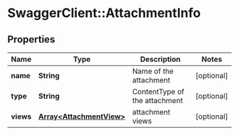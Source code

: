 # SwaggerClient::AttachmentInfo

## Properties
Name | Type | Description | Notes
------------ | ------------- | ------------- | -------------
**name** | **String** | Name of the attachment | [optional] 
**type** | **String** | ContentType of the attachment | [optional] 
**views** | [**Array&lt;AttachmentView&gt;**](AttachmentView.md) | attachment views | [optional] 


